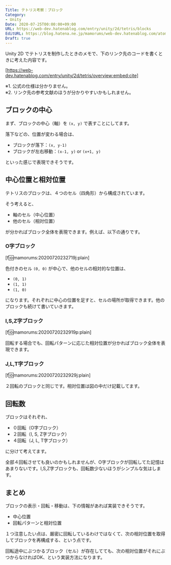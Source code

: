 ```yaml
---
Title: テトリス考察：ブロック
Category:
- Unity
Date: 2020-07-25T00:00:00+09:00
URL: https://web-dev.hatenablog.com/entry/unity/2d/tetris/blocks
EditURL: https://blog.hatena.ne.jp/mamorums/web-dev.hatenablog.com/atom/entry/26006613601481660
Draft: true
---
```


Unity 2D でテトリスを制作したときのメモで、下のリンク先のコードを書くときに考えた内容です。

[https://web-dev.hatenablog.com/entry/unity/2d/tetris/overview:embed:cite]

※1. 公式の仕様は分かりません。  
※2. リンク先の参考文献のほうが分かりやすいかもしれません。


## ブロックの中心
まず、ブロックの中心（軸）を `(x, y)` で表すことにしてます。

落下などの、位置が変わる場合は、

- ブロックが落下：`(x, y-1)`
- ブロックが左右移動：`(x-1, y)` or `(x+1, y)`

といった感じで表現できそうです。


## 中心位置と相対位置
テトリスのブロックは、４つのセル（四角形）から構成されています。

そう考えると、

- 軸のセル（中心位置）
- 他のセル（相対位置）

が分かればブロック全体を表現できます。例えば、以下の通りです。

### O字ブロック
[f:id:mamorums:20200720232719j:plain]

色付きのセル `(0, 0)` が中心で、他のセルの相対的な位置は、

- `(0, 1)`
- `(1, 1)`
- `(1, 0)`

になります。それぞれに中心の位置を足すと、セルの場所が取得できます。他のブロックも続けて書いていきます。

### I,S,Z字ブロック
[f:id:mamorums:20200720232919p:plain]

回転する場合でも、回転パターンに応じた相対位置が分かればブロック全体を表現できます。

### J,L,T字ブロック
[f:id:mamorums:20200720232929j:plain]

２回転のブロックと同じです。相対位置は図の中だけ記載してます。


## 回転数
ブロックはそれぞれ、

- ０回転（O字ブロック）
- ２回転（I, S, Z字ブロック）
- ４回転（J, L, T字ブロック）

に分けて考えてます。

全部４回転させても良いのかもしれませんが、O字ブロックが回転してた記憶はあまりないです。I,S,Z字ブロックも、回転数少ないほうがシンプルな気はします。


## まとめ
ブロックの表示・回転・移動は、下の情報があれば実装できそうです。

- 中心位置
- 回転パターンと相対位置

１つ注意したい点は、厳密に回転しているわけではなくて、次の相対位置を取得してブロックを再構成する、という点です。

回転途中にぶつかるブロック（セル）が存在してても、次の相対位置がそれにぶつからなければOK、という実装方法になります。


